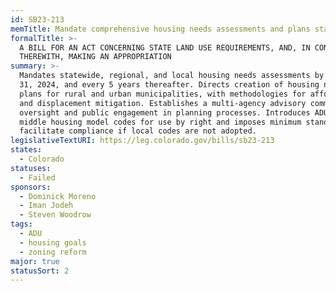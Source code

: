 ```yaml
---
id: SB23-213
memTitle: Mandate comprehensive housing needs assessments and plans statewide
formalTitle: >-
  A BILL FOR AN ACT CONCERNING STATE LAND USE REQUIREMENTS, AND, IN CONNECTION
  THEREWITH, MAKING AN APPROPRIATION
summary: >-
  Mandates statewide, regional, and local housing needs assessments by December
  31, 2024, and every 5 years thereafter. Directs creation of housing needs
  plans for rural and urban municipalities, with methodologies for affordability
  and displacement mitigation. Establishes a multi-agency advisory committee for
  oversight and public engagement in planning processes. Introduces ADU and
  middle housing model codes for use by right and imposes minimum standards to
  facilitate compliance if local codes are not adopted.
legislativeTextURI: https://leg.colorado.gov/bills/sb23-213
states:
  - Colorado
statuses:
  - Failed
sponsors:
  - Dominick Moreno
  - Iman Jodeh
  - Steven Woodrow
tags:
  - ADU
  - housing goals
  - zoning reform
major: true
statusSort: 2
---
```

